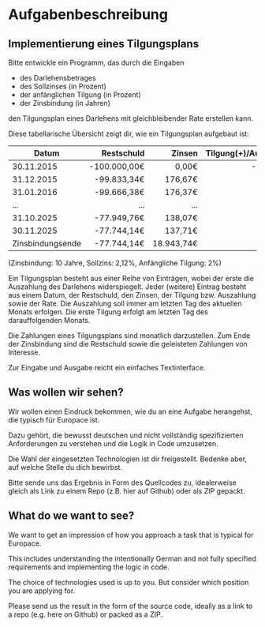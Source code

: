 # Aufgabenbeschreibung

## Implementierung eines Tilgungsplans

Bitte entwickle ein Programm, das durch die Eingaben

* des Darlehensbetrages
* des Sollzinses (in Prozent)
* der anfänglichen Tilgung (in Prozent)
* der Zinsbindung (in Jahren)

den Tilgungsplan eines Darlehens mit gleichbleibender Rate erstellen kann. 

Diese tabellarische Übersicht zeigt dir, wie ein Tilgungsplan aufgebaut ist:

| Datum | Restschuld | Zinsen | Tilgung(+)/Auszahlung(-) | Rate |
| ----- | ---------: | -----: | -----------------------: | ---: |
| 30.11.2015 | -100.000,00€ | 0,00€ | -100.000,00€ | -100.000,00€ |
| 31.12.2015 | -99.833,34€ | 176,67€ | 166,66€ | 343,33€ |
| 31.01.2016 | -99.666,38€ | 176,37€ | 166,96€ | 343,33€ |
| ... | ... | ... | ... | ... |
| 31.10.2025 | -77.949,76€ | 138,07€ | 205,26€ | 343,33€ |
| 30.11.2025 | -77.744,14€ | 137,71€ | 205,62€ | 343,33€ |
| Zinsbindungsende | -77.744,14€ | 18.943,74€ | 22.255,86€ | 41.199,60€ |

(Zinsbindung: 10 Jahre, Sollzins: 2,12%, Anfängliche Tilgung: 2%)

Ein Tilgungsplan besteht aus einer Reihe von Einträgen, wobei der erste die Auszahlung des Darlehens widerspiegelt. Jeder (weitere) Eintrag besteht aus einem Datum, der Restschuld, den Zinsen, der Tilgung bzw. Auszahlung sowie der Rate. Die Auszahlung soll immer am letzten Tag des aktuellen Monats erfolgen. Die erste Tilgung erfolgt am letzten Tag des darauffolgenden Monats.

Die Zahlungen eines Tilgungsplans sind monatlich darzustellen. Zum Ende der Zinsbindung sind die Restschuld sowie die geleisteten Zahlungen von Interesse.

Zur Eingabe und Ausgabe reicht ein einfaches Textinterface.

## Was wollen wir sehen?

Wir wollen einen Eindruck bekommen, wie du an eine Aufgabe herangehst, die typisch für Europace ist.

Dazu gehört, die bewusst deutschen und nicht vollständig spezifizierten Anforderungen zu verstehen und die Logik in Code umzusetzen.

Die Wahl der eingesetzten Technologien ist dir freigestellt. Bedenke aber, auf welche Stelle du dich bewirbst.

Bitte sende uns das Ergebnis in Form des Quellcodes zu, idealerweise gleich als Link zu einem Repo (z.B. hier auf Github) oder als ZIP gepackt.

## What do we want to see?

We want to get an impression of how you approach a task that is typical for Europace.

This includes understanding the intentionally German and not fully specified requirements and implementing the logic in code.

The choice of technologies used is up to you. But consider which position you are applying for.

Please send us the result in the form of the source code, ideally as a link to a repo (e.g. here on Github) or packed as a ZIP.
